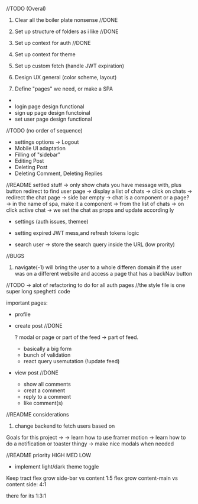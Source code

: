 



//TODO (Overal)
1. Clear all the boiler plate nonsense //DONE
2. Set up structure of folders as i like //DONE
3. Set up context for auth //DONE
4. Set up context for theme 
5. Set up custom fetch (handle JWT expiration)

6. Design UX general (color scheme, layout)
7. Define "pages" we need, or make a SPA
-
- login page design
    functional
- sign up page design
    functoinal
- set user page design
    functional

//TODO (no order of sequence)
- settings options 
    -> Logout 
- Mobile UI adaptation
- Filling of "sidebar"
- Editing Post
- Deleting Post 
- Deleting Comment, Deleting Replies

//README settled stuff
-> only show chats you have message with, plus button redirect to find user page
-> display a list of chats
-> click on chats -> redirect the chat page 
-> side bar empty
-> chat is a component or a page? 
-> in the name of spa, make it a component
-> from the list of chats 
-> on click active chat
-> we set the chat as props and update according ly 
    
- settings (auth issues, themee)
- setting expired JWT mess,and refresh tokens logic

- search user -> store the search query inside the URL (low prority)


//BUGS
1. navigate(-1) will bring the user to a whole differen domain if the user was on a different website and access a page that has a backNav button



//TODO -> alot of refactoring to do for all auth pages
//the style file is one super long speghetti code



important pages:
- profile
- create post //DONE

    ? modal or page or part of the feed -> part of feed.
    - basically a big form
    - bunch of validation
    - react query usemutation (!update feed)


- view post  //DONE
    - show all comments
    - creat a comment
    - reply to a comment
    - like comment(s)




//README considerations
1. change backend to fetch users based on 


Goals for this project
-> 
-> learn how to use  framer motion
-> learn how to do a notification or toaster thingy
-> make nice modals when needed


//README 
priority 
HIGH
MED
LOW
- implement light/dark theme toggle


Keep tract
flex grow side-bar vs content
1:5
flex grow content-main vs content side:
4:1

there for its 1:3:1